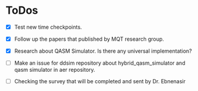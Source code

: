 # **ToDos**

- [x] Test new time checkpoints.
- [x] Follow up the papers that published by MQT research group.
- [x] Research about QASM Simulator. Is there any universal implementation?
- [ ] Make an issue for ddsim repository about hybrid_qasm_simulator and qasm simulator in aer repository.
- [ ] Checking the survey that will be completed and sent by Dr. Ebnenasir
  